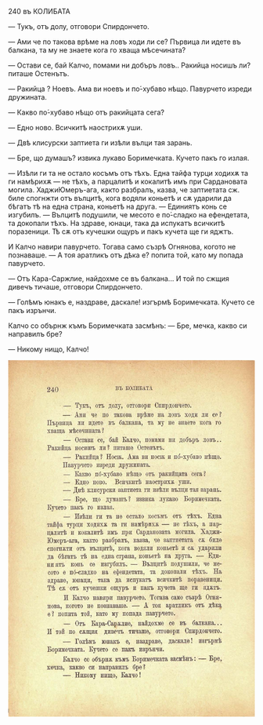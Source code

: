 ﻿240	въ КОЛИБАТА

— Тукъ, отъ долу, отговори Спирдончето.

— Ами че по такова врѣме на ловъ ходи ли се? Първица ли идете въ балкана, та му не знаете кога го хваща мѣсечината?

— Остави се, бай Калчо, помами ни добъръ ловъ.. Ракийца носишъ ли? питаше Остенътъ.

— Ракийца ? Ноевъ. Ама ви ноевъ и по́-хубаво нѣщо. Павурчето изреди дружината.

— Какво по́-хубаво нѣщо отъ ракийцата сега?

— Едно ново. Всичкитѣ наострихѫ уши.

— Двѣ клисурски заптиета ги изѣли вълци тая зарань.

— Бре, що думашъ? извика лукаво Боримечката. Кучето пакъ го излая.

— Изѣли ги та не остало косъмъ отъ тѣхъ. Една тайфа турци ходихѫ та ги намѣрихѫ — не тѣхъ, а парцалитѣ и кокалитѣ имъ при Сардановата могила. ХаджиЮмеръ-ага, както разбралъ, казва, че заптиетата сж. биле спогнжти отъ вълцитѣ, кога водяли коньетѣ и сѫ ударили да бѣгатъ тѣ на една страна, коньетѣ на друга. — Единиятъ конь се изгубилъ. — Вълцитѣ подушили, че месото е по́-сладко на ефендетата, та докопали тѣхъ. На здраве, юнаци, така да испукатъ всичкитѣ поразеници. Тѣ сѫ отъ кучешки ощуръ и пакъ кучета ще ги яджтъ.

И Калчо навири павурчето. Тогава само съзрѣ Огнянова, когото не познаваше. — А тоя аратликъ отъ дѣка е? попита той, като му попада павурчето.

— Отъ Кара-Саржлие, найдохме се въ балкана... И той по сжщия дивечъ тичаше, отговори Спирдончето.

— Голѣмъ юнакъ е, наздраве, даскале! изгърмѣ Боримечката. Кучето се пакъ изрънчи.

Калчо со обърнж къмъ Боримечката засмѣнъ: — Бре, мечка, какво си направилъ бре?

— Никому нищо, Калчо!

![original](images/271.jpg)

